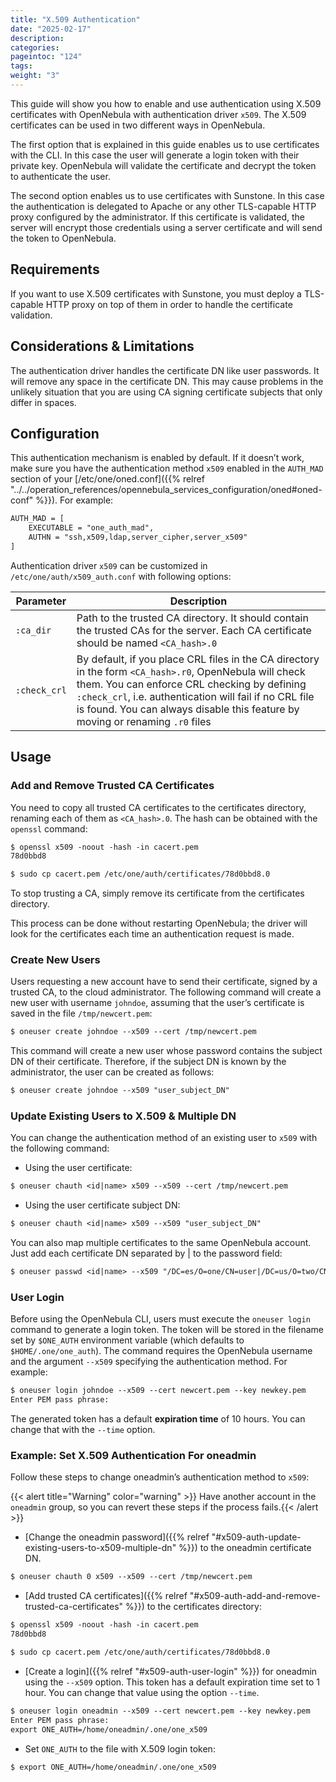 ```yaml
---
title: "X.509 Authentication"
date: "2025-02-17"
description:
categories:
pageintoc: "124"
tags:
weight: "3"
---
```


<a id="x509-auth"></a>

<!--# X.509 Authentication -->

This guide will show you how to enable and use authentication using X.509 certificates with OpenNebula with authentication driver `x509`. The X.509 certificates can be used in two different ways in OpenNebula.

The first option that is explained in this guide enables us to use certificates with the CLI. In this case the user will generate a login token with their private key. OpenNebula will validate the certificate and decrypt the token to authenticate the user.

The second option enables us to use certificates with Sunstone. In this case the authentication is delegated to Apache or any other TLS-capable HTTP proxy configured by the administrator. If this certificate is validated, the server will encrypt those credentials using a server certificate and will send the token to OpenNebula.

## Requirements

If you want to use X.509 certificates with Sunstone, you must deploy a TLS-capable HTTP proxy on top of them in order to handle the certificate validation.

## Considerations & Limitations

The authentication driver handles the certificate DN like user passwords. It will remove any space in the certificate DN. This may cause problems in the unlikely situation that you are using CA signing certificate subjects that only differ in spaces.

## Configuration

This authentication mechanism is enabled by default. If it doesn’t work, make sure you have the authentication method `x509` enabled in the `AUTH_MAD` section of your [/etc/one/oned.conf]({{% relref "../../operation_references/opennebula_services_configuration/oned#oned-conf" %}}). For example:

```default
AUTH_MAD = [
    EXECUTABLE = "one_auth_mad",
    AUTHN = "ssh,x509,ldap,server_cipher,server_x509"
]
```

Authentication driver `x509` can be customized in `/etc/one/auth/x509_auth.conf` with following options:

| Parameter    | Description                                                                                                                                                                                                                                                                                                            |
|--------------|------------------------------------------------------------------------------------------------------------------------------------------------------------------------------------------------------------------------------------------------------------------------------------------------------------------------|
| `:ca_dir`    | Path to the trusted CA directory. It should contain the trusted CAs for the server. Each CA certificate should be named `<CA_hash>.0`                                                                                                                                                                          |
| `:check_crl` | By default, if you place CRL files in the CA directory in the form `<CA_hash>.r0`, OpenNebula will check them. You can enforce CRL checking by defining `:check_crl`, i.e. authentication will fail if no CRL file is found. You can always disable this feature by moving or renaming `.r0` files |

## Usage

<a id="x509-auth-add-and-remove-trusted-ca-certificates"></a>

### Add and Remove Trusted CA Certificates

You need to copy all trusted CA certificates to the certificates directory, renaming each of them as `<CA_hash>.0`. The hash can be obtained with the `openssl` command:

```default
$ openssl x509 -noout -hash -in cacert.pem
78d0bbd8

$ sudo cp cacert.pem /etc/one/auth/certificates/78d0bbd8.0
```

To stop trusting a CA, simply remove its certificate from the certificates directory.

This process can be done without restarting OpenNebula; the driver will look for the certificates each time an authentication request is made.

### Create New Users

Users requesting a new account have to send their certificate, signed by a trusted CA, to the cloud administrator. The following command will create a new user with username `johndoe`, assuming that the user’s certificate is saved in the file `/tmp/newcert.pem`:

```default
$ oneuser create johndoe --x509 --cert /tmp/newcert.pem
```

This command will create a new user whose password contains the subject DN of their certificate. Therefore, if the subject DN is known by the administrator, the user can be created as follows:

```default
$ oneuser create johndoe --x509 "user_subject_DN"
```

<a id="x509-auth-update-existing-users-to-x509-multiple-dn"></a>

### Update Existing Users to X.509 & Multiple DN

You can change the authentication method of an existing user to `x509` with the following command:

- Using the user certificate:

```default
$ oneuser chauth <id|name> x509 --x509 --cert /tmp/newcert.pem
```

- Using the user certificate subject DN:

```default
$ oneuser chauth <id|name> x509 --x509 "user_subject_DN"
```

You can also map multiple certificates to the same OpenNebula account. Just add each certificate DN separated by | to the password field:

```default
$ oneuser passwd <id|name> --x509 "/DC=es/O=one/CN=user|/DC=us/O=two/CN=user"
```

<a id="x509-auth-user-login"></a>

### User Login

Before using the OpenNebula CLI, users must execute the `oneuser login` command to generate a login token. The token will be stored in the filename set by `$ONE_AUTH` environment variable (which defaults to `$HOME/.one/one_auth`). The command requires the OpenNebula username and the argument `--x509` specifying the authentication method. For example:

```default
$ oneuser login johndoe --x509 --cert newcert.pem --key newkey.pem
Enter PEM pass phrase:
```

The generated token has a default **expiration time** of 10 hours. You can change that with the `--time` option.

### Example: Set X.509 Authentication For oneadmin

Follow these steps to change oneadmin’s authentication method to `x509`:

{{< alert title="Warning" color="warning" >}}
Have another account in the `oneadmin` group, so you can revert these steps if the process fails.{{< /alert >}} 

- [Change the oneadmin password]({{% relref "#x509-auth-update-existing-users-to-x509-multiple-dn" %}}) to the oneadmin certificate DN.

```default
$ oneuser chauth 0 x509 --x509 --cert /tmp/newcert.pem
```

- [Add trusted CA certificates]({{% relref "#x509-auth-add-and-remove-trusted-ca-certificates" %}}) to the certificates directory:

```default
$ openssl x509 -noout -hash -in cacert.pem
78d0bbd8

$ sudo cp cacert.pem /etc/one/auth/certificates/78d0bbd8.0
```

- [Create a login]({{% relref "#x509-auth-user-login" %}}) for oneadmin using the `--x509` option. This token has a default expiration time set to 1 hour. You can change that value using the option `--time`.

```default
$ oneuser login oneadmin --x509 --cert newcert.pem --key newkey.pem
Enter PEM pass phrase:
export ONE_AUTH=/home/oneadmin/.one/one_x509
```

- Set `ONE_AUTH` to the file with X.509 login token:

```default
$ export ONE_AUTH=/home/oneadmin/.one/one_x509
```
